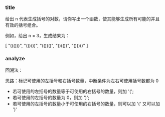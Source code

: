 ### title

给出 n 代表生成括号的对数，请你写出一个函数，使其能够生成所有可能的并且有效的括号组合。

例如，给出 n = 3，生成结果为：

[
  "((()))",
  "(()())",
  "(())()",
  "()(())",
  "()()()"
]

### analyze

回溯法：

思路：标记可使用的左括号和右括号数量，中断条件为左右可使用括号数都为 0

* 若可使用的左括号的数量等于可使用的右括号的数量，则加 '(';
* 若可使用的左括号的数量为 0，则加 ')';
* 若可使用的左括号的数量小于可使用的右括号的数量，则可以加 '(' 又可以加 ')'
